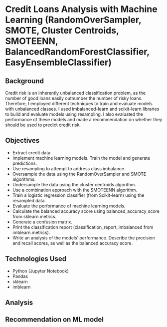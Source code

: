 # Credit Loans Analysis with Machine Learning (RandomOverSampler, SMOTE, Cluster Centroids, SMOTEENN, BalancedRandomForestClassifier, EasyEnsembleClassifier)

## Background
Credit risk is an inherently unbalanced classification problem, as the number of good loans easily outnumber the number of risky loans. Therefore, I employed different techniques to train and evaluate models with unbalanced classes. I used imbalanced-learn and scikit-learn libraries to build and evaluate models using resampling. I also evaluated the performance of these models and made a recommendation on whether they should be used to predict credit risk.

## Objectives
* Extract credit data
* Implement machine learning models. Train the model and generate predictions.
* Use resampling to attempt to address class imbalance.
* Oversample the data using the RandomOverSampler and SMOTE algorithms.
* Undersample the data using the cluster centroids algorithm.
* Use a combination approach with the SMOTEENN algorithm.
* Train a logistic regression classifier (from Scikit-learn) using the resampled data.
* Evaluate the performance of machine learning models.
* Calculate the balanced accuracy score using balanced_accuracy_score from sklearn.metrics.
* Generate a confusion matrix.
* Print the classification report (classification_report_imbalanced from imblearn.metrics).
* Write an analysis of the models’ performance. Describe the precision and recall scores, as well as the balanced accuracy score.

## Technologies Used
* Python (Jupyter Notebook)
* Pandas
* sklearn
* imblearn

## Analysis

##  Recommendation on ML model
